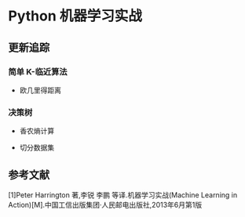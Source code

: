 # Python 机器学习实战

## 更新追踪

### 简单 K-临近算法

* 欧几里得距离

### 决策树

* 香农熵计算

* 切分数据集

## 参考文献

[1]Peter Harrington 著,李锐 李鹏 等译.机器学习实战(Machine Learning in Action)[M].中国工信出版集团·人民邮电出版社,2013年6月第1版